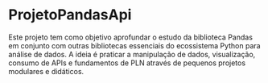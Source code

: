 # ProjetoPandasApi
Este projeto tem como objetivo aprofundar o estudo da biblioteca Pandas em conjunto com outras bibliotecas essenciais do ecossistema Python para análise de dados. A ideia é praticar a manipulação de dados, visualização, consumo de APIs e fundamentos de PLN através de pequenos projetos modulares e didáticos.
